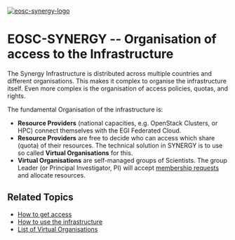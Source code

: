[![eosc-synergy-logo](https://www.eosc-synergy.eu/wp-content/uploads/logo-color-texto.png)](https://eosc-synergy.eu)

# EOSC-SYNERGY -- Organisation of access to the Infrastructure

The Synergy Infrastructure is distributed across multiple countries and
different organisations. This makes it complex to organise the infrastructure
itself. Even more complex is the organisation of access policies, quotas, and
rights.

The fundamental Organisation of the infrastructure is:

- **Resource Providers** (national capacities, e.g. OpenStack Clusters, or HPC)
    connect themselves with the EGI Federated Cloud. 
- **Resource Providers** are free to decide who can access which share (quota) of
    their resources. The technical solution in SYNERGY is to use so called
    **Virtual Organisations** for this.
- **Virtual Organisations** are self-managed groups of Scientists. The
    group Leader (or Principal Investigator, PI) will accept [membership
    requests](how-to-get-access.md) and allocate resources. 

## Related Topics

- [How to get access](how-to-get-access.md)
- [How to use the infrastructure](infra_howto.md)
- [List of Virtual Organisations](vos.md)
